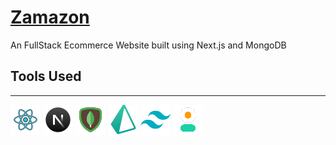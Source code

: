 # [Zamazon](https://zamazon-rho.vercel.app/)

An FullStack Ecommerce Website built using Next.js and MongoDB

## Tools Used
--------------------------------------------------------------------------------------------------------------------------------------------------------------------
<img width="48" height="48" src="https://raw.githubusercontent.com/codeph-0bia/ecommerce-nextjs/main/images/icons/reactjs.png" alt="reactjs">  <img width="48" height="48" src="https://raw.githubusercontent.com/codeph-0bia/ecommerce-nextjs/main/images/icons/nextjs.png" alt="nextjs">  <img width="48" height="48" src="https://raw.githubusercontent.com/codeph-0bia/ecommerce-nextjs/main/images/icons/mongodb.png" alt="mongodb">  <img width="48" height="48" src="https://raw.githubusercontent.com/codeph-0bia/ecommerce-nextjs/main/images/icons/prisma-orm.png" alt="prisma-orm">  <img width="48" height="48" src="https://raw.githubusercontent.com/codeph-0bia/ecommerce-nextjs/main/images/icons/tailwindcss.png" alt="tailwindcss">  <img width="48" height="48" src="https://raw.githubusercontent.com/codeph-0bia/ecommerce-nextjs/main/images/icons/daisyui.png" alt="daisyui">

